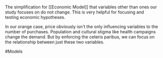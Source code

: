 The simplification for [[Economic Model]] that variables other than ones our study focuses on do not change. This is very helpful for focusing and testing economic hypotheses.

In our orange case, price obviously isn't the only influencing variables to the number of purchases. Population and cultural stigma like health campaigns change the demand. But by enforcing the ceteris paribus, we can focus on the relationship between just these two variables.

#Models 